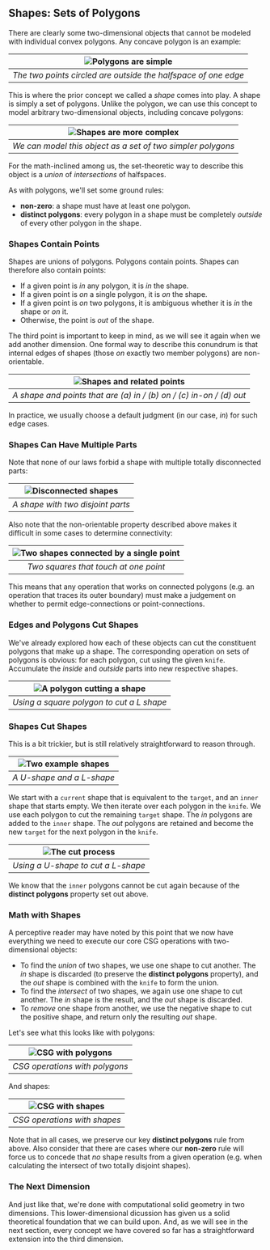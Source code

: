 ## Shapes: Sets of Polygons

There are clearly some two-dimensional objects that cannot be modeled
with individual convex polygons. Any concave polygon is an example:

| ![Polygons are simple](./img/2-polygons-simple.png) |
|:--:|
| _The two points circled are outside the halfspace of one edge_ |

This is where the prior concept we called a _shape_ comes into play. A shape
is simply a set of polygons. Unlike the polygon, we can use this concept to
model arbitrary two-dimensional objects, including concave polygons:

| ![Shapes are more complex](./img/2-shape.png) |
|:--:|
| _We can model this object as a set of two simpler polygons_ |

For the math-inclined among us, the set-theoretic way to describe this object
is a _union_ of _intersections_ of halfspaces.

As with polygons, we'll set some ground rules:

- **non-zero**: a shape must have at least one polygon.
- **distinct polygons**: every polygon in a shape must be completely
  _outside_ of every other polygon in the shape.

### Shapes Contain Points

Shapes are unions of polygons. Polygons contain points. Shapes can therefore
also contain points:

- If a given point is _in_ any polygon, it is _in_ the shape.
- If a given point is _on_ a single polygon, it is _on_ the shape.
- If a given point is _on_ two polygons, it is ambiguous whether it is _in_ the
  shape or _on_ it.
- Otherwise, the point is _out_ of the shape.

The third point is important to keep in mind, as we will see it again when we
add another dimension. One formal way to describe this conundrum is that
internal edges of shapes (those _on_ exactly two member polygons) are
non-orientable.

| ![Shapes and related points](./img/2-shape-container.png) |
|:--:|
| _A shape and points that are (a) in / (b) on / (c) in-on / (d) out_ |

In practice, we usually choose a default judgment (in our case, _in_) for such
edge cases.

### Shapes Can Have Multiple Parts

Note that none of our laws forbid a shape with multiple totally disconnected
parts:

| ![Disconnected shapes](./img/2-disjoint-shapes.png) |
|:--:|
| _A shape with two disjoint parts_ |

Also note that the non-orientable property described above makes it difficult
in some cases to determine connectivity:

| ![Two shapes connected by a single point](./img/2-point-connected-shapes.png) |
|:--:|
| _Two squares that touch at one point_ |

This means that any operation that works on connected polygons (e.g. an
operation that traces its outer boundary) must make a judgement on whether to
permit edge-connections or point-connections.

### Edges and Polygons Cut Shapes

We've already explored how each of these objects can cut the constituent
polygons that make up a shape. The corresponding operation on sets of
polygons is obvious: for each polygon, cut using the given `knife`.
Accumulate the _inside_ and _outside_ parts into new respective shapes.

| ![A polygon cutting a shape](./img/2-polygon-cuts-shape.png) |
|:--:|
| _Using a square polygon to cut a L shape_ |

### Shapes Cut Shapes

This is a bit trickier, but is still relatively straightforward to reason
through.

| ![Two example shapes](./img/2-shape-examples.png) |
|:--:|
| _A U-shape and a L-shape_ |

We start with a `current` shape that is equivalent to the `target`, and an
`inner` shape that starts empty. We then iterate over each polygon in the
`knife`. We use each polygon to cut the remaining `target` shape. The _in_
polygons are added to the `inner` shape. The _out_ polygons are retained and
become the new `target` for the next polygon in the `knife`.

| ![The cut process](./img/2-shape-cut-shape.png) |
|:--:|
| _Using a U-shape to cut a L-shape_ |

We know that the `inner` polygons cannot be cut again because of the
**distinct polygons** property set out above.

### Math with Shapes

A perceptive reader may have noted by this point that we now have everything
we need to execute our core CSG operations with two-dimensional objects:

- To find the _union_ of two shapes, we use one shape to cut another. The
  _in_ shape is discarded (to preserve the **distinct polygons** property),
  and the _out_ shape is combined with the `knife` to form the union.
- To find the _intersect_ of two shapes, we again use one shape to cut another.
  The _in_ shape is the result, and the _out_ shape is discarded.
- To _remove_ one shape from another, we use the negative shape to cut the
  positive shape, and return only the resulting _out_ shape.

Let's see what this looks like with polygons:

| ![CSG with polygons](./img/2-polygon-csg.png) |
|:--:|
| _CSG operations with polygons_ |

And shapes:

| ![CSG with shapes](./img/2-shape-csg.png) |
|:--:|
| _CSG operations with shapes_ |

Note that in all cases, we preserve our key **distinct polygons** rule from
above. Also consider that there are cases where our **non-zero** rule will
force us to concede that _no_ shape results from a given operation (e.g.
when calculating the intersect of two totally disjoint shapes).

### The Next Dimension

And just like that, we're done with computational solid geometry in two
dimensions. This lower-dimensional dicussion has given us a solid theoretical
foundation that we can build upon. And, as we will see in the next section,
every concept we have covered so far has a straightforward extension into the
third dimension.